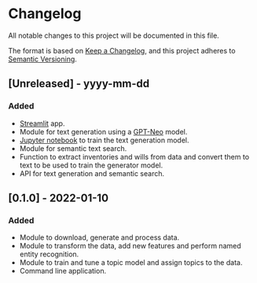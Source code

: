 # Changelog

All notable changes to this project will be documented in this file.

The format is based on [Keep a Changelog](https://keepachangelog.com/en/1.0.0/),
and this project adheres to [Semantic Versioning](https://semver.org/spec/v2.0.0.html).

## [Unreleased] - yyyy-mm-dd

### Added

- [Streamlit](streamlit.io/) app.
- Module for text generation using a [GPT-Neo](https://zenodo.org/record/5297715) model.
- [Jupyter notebook](https://colab.research.google.com/drive/1CHByFGc2LKSPaW6X6_MqXqJRmWnlesjA) to train the text generation model.
- Module for semantic text search.
- Function to extract inventories and wills from data and convert them to text to be
  used to train the generator model.
- API for text generation and semantic search.

## [0.1.0] - 2022-01-10

### Added

- Module to download, generate and process data.
- Module to transform the data, add new features and perform named entity recognition.
- Module to train and tune a topic model and assign topics to the data.
- Command line application.
